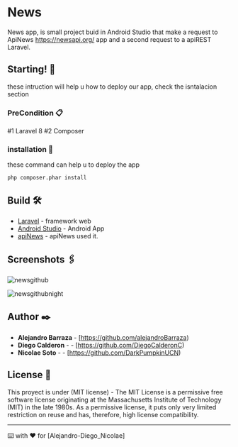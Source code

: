 # News

News app, is small project buid in Android Studio that make a request to ApiNews https://newsapi.org/ app and a second request to a apiREST Laravel.

## Starting! 🚀

these intruction will help u how to deploy our app, check the isntalacion section


### PreCondition 📋

#1 Laravel 8
#2 Composer

### installation 🔧

these command can help u to deploy the app



```
php composer.phar install
```

## Build 🛠️

* [Laravel](https://laravel.com/docs/8.x/installation) - framework web
* [Android Studio](https://developer.android.com/docs) - Android App
* [apiNews](https://newsapi.org/) - apiNews used it.

## Screenshots 🖇️
![newsgithub](https://user-images.githubusercontent.com/71998273/105300970-b6354380-5b99-11eb-94a2-892f1293c359.PNG)



![newsgithubnight](https://user-images.githubusercontent.com/71998273/105301538-d8c75c80-5b99-11eb-90ac-e39eef4f988f.PNG)




## Author ✒️

* **Alejandro Barraza** - [https://github.com/alejandroBarraza)
* **Diego Calderon** -  - [https://github.com/DiegoCalderonC)
* **Nicolae Soto** -  - [https://github.com/DarkPumpkinUCN)




## License 📄

This proyect is under (MIT license) - The MIT License is a permissive free software license originating at the Massachusetts Institute of Technology (MIT) in the late 1980s. As a permissive license, it puts only very limited restriction on reuse and has, therefore, high license compatibility.

---
⌨️ with ❤️ for [Alejandro-Diego_Nicolae]
